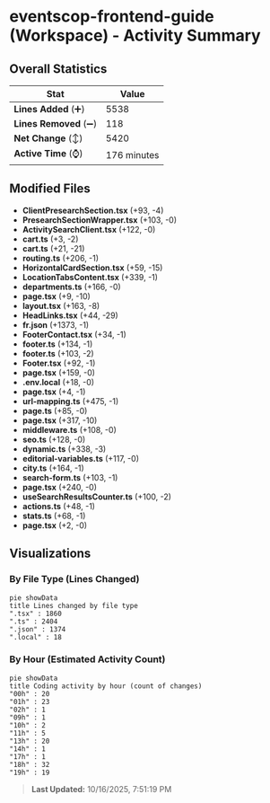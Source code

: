 # eventscop-frontend-guide (Workspace) - Activity Summary 

## Overall Statistics

| Stat                   | Value                                                             |
| ---------------------- | ----------------------------------------------------------------- |
| **Lines Added** (➕)   | 5538                                          |
| **Lines Removed** (➖) | 118                                        |
| **Net Change** (↕)    | 5420                |
| **Active Time** (⌚)   | 176 minutes |


## Modified Files
- **ClientPresearchSection.tsx** (+93, -4)
- **PresearchSectionWrapper.tsx** (+103, -0)
- **ActivitySearchClient.tsx** (+122, -0)
- **cart.ts** (+3, -2)
- **cart.ts** (+21, -21)
- **routing.ts** (+206, -1)
- **HorizontalCardSection.tsx** (+59, -15)
- **LocationTabsContent.tsx** (+339, -1)
- **departments.ts** (+166, -0)
- **page.tsx** (+9, -10)
- **layout.tsx** (+163, -8)
- **HeadLinks.tsx** (+44, -29)
- **fr.json** (+1373, -1)
- **FooterContact.tsx** (+34, -1)
- **footer.ts** (+134, -1)
- **footer.ts** (+103, -2)
- **Footer.tsx** (+92, -1)
- **page.tsx** (+159, -0)
- **.env.local** (+18, -0)
- **page.tsx** (+4, -1)
- **url-mapping.ts** (+475, -1)
- **page.ts** (+85, -0)
- **page.tsx** (+317, -10)
- **middleware.ts** (+108, -0)
- **seo.ts** (+128, -0)
- **dynamic.ts** (+338, -3)
- **editorial-variables.ts** (+117, -0)
- **city.ts** (+164, -1)
- **search-form.ts** (+103, -1)
- **page.tsx** (+240, -0)
- **useSearchResultsCounter.ts** (+100, -2)
- **actions.ts** (+48, -1)
- **stats.ts** (+68, -1)
- **page.tsx** (+2, -0)

## Visualizations

### By File Type (Lines Changed)

```mermaid
pie showData
title Lines changed by file type
".tsx" : 1860
".ts" : 2404
".json" : 1374
".local" : 18
```

### By Hour (Estimated Activity Count)

```mermaid
pie showData
title Coding activity by hour (count of changes)
"00h" : 20
"01h" : 23
"02h" : 1
"09h" : 1
"10h" : 2
"11h" : 5
"13h" : 20
"14h" : 1
"17h" : 1
"18h" : 32
"19h" : 19
```


> **Last Updated:** 10/16/2025, 7:51:19 PM